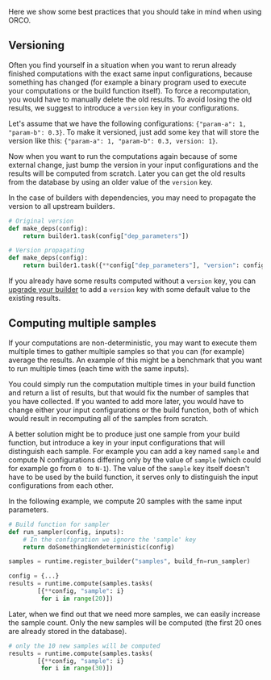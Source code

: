Here we show some best practices that you should take in mind when using ORCO.

## Versioning

Often you find yourself in a situation when you want to rerun already finished computations with
the exact same input configurations, because something has changed (for example a
binary program used to execute your computations or the build function itself). To force a recomputation,
you would have to manually delete the old results. To avoid losing the old results, we suggest to
introduce a `version` key in your configurations.

Let's assume that we have the following configurations: `{"param-a": 1, "param-b": 0.3}`. To make it
versioned, just add some key that will store the version like this: `{"param-a": 1, "param-b": 0.3,
version: 1}`.

Now when you want to run the computations again because of some external change, just bump the version
in your input configurations and the results will be computed from scratch. Later you can get the old results
from the database by using an older value of the `version` key.

In the case of builders with dependencies, you may need to propagate the version to all upstream
builders.

```python
# Original version
def make_deps(config):
    return builder1.task(config["dep_parameters"])

# Version propagating
def make_deps(config):
    return builder1.task({**config["dep_parameters"], "version": config["version"]})
```

If you already have some results computed without a `version` key, you can
[upgrade your builder](advanced.md#upgrading-builders) to add a `version` key with some default
value to the existing results.

## Computing multiple samples

If your computations are non-deterministic, you may want to execute them multiple times to gather multiple
samples so that you can (for example) average the results. An example of this
might be a benchmark that you want to run multiple times (each time with the same inputs).

You could simply run the computation multiple times in your build function and return a list of results,
but that would fix the number of samples that you have collected. If you wanted to add more later, you would
have to change either your input configurations or the build function, both of which would result in recomputing
all of the samples from scratch.

A better solution might be to produce just one sample from your build function, but introduce a key
in your input configurations that will distinguish each sample. For example you can add a key named
`sample` and compute N configurations differing only by the value of `sample` (which could
for example go from `0 ` to `N-1`). The value of the `sample` key itself doesn't have to be used
by the build function, it serves only to distinguish the input configurations from each other.

In the following example, we compute 20 samples with the same input parameters.

```python
# Build function for sampler
def run_sampler(config, inputs):
    # In the configration we ignore the 'sample' key
    return doSomethingNondeterministic(config)

samples = runtime.register_builder("samples", build_fn=run_sampler)

config = {...}
results = runtime.compute(samples.tasks(
        [{**config, "sample": i}
         for i in range(20)])
```

Later, when we find out that we need more samples, we can easily increase the sample count.
Only the new samples will be computed (the first 20 ones are already stored in the database).

```python
# only the 10 new samples will be computed
results = runtime.compute(samples.tasks(
        [{**config, "sample": i}
         for i in range(30)])
```